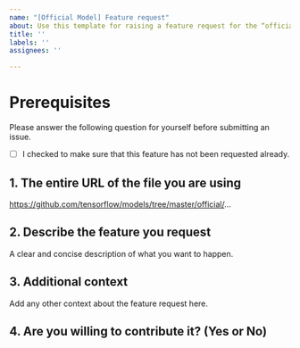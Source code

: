 ```yaml
---
name: "[Official Model] Feature request"
about: Use this template for raising a feature request for the “official” directory
title: ''
labels: ''
assignees: ''

---
```


# Prerequisites

Please answer the following question for yourself before submitting an issue.

- [ ] I checked to make sure that this feature has not been requested already.

## 1. The entire URL of the file you are using

https://github.com/tensorflow/models/tree/master/official/...

## 2. Describe the feature you request

A clear and concise description of what you want to happen.

## 3. Additional context

Add any other context about the feature request here.

## 4. Are you willing to contribute it? (Yes or No)
